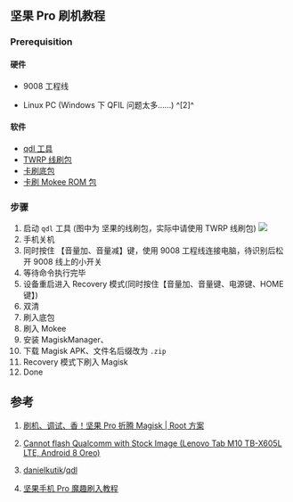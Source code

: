 ﻿## 坚果 Pro 刷机教程



### Prerequisition

#### 硬件

- 9008 工程线

- Linux PC (Windows 下 QFIL 问题太多……) ^[2]^

#### 软件
- [qdl 工具](https://github.com/danielkutik/qdl)
- [TWRP 线刷包](https://blag.dsstudio.tech/?p=707#:~:text=%E7%9A%84%E8%BD%AF%E4%BB%B6%E5%9D%87%E5%9C%A8-,%E8%BF%99%E9%87%8C,-%E5%8F%AF%E4%BB%A5%E4%B8%8B%E8%BD%BD%EF%BC%8C%E6%8F%90%E5%8F%96)
- [卡刷底包](https://blag.dsstudio.tech/?p=707#:~:text=%E7%9A%84%E8%BD%AF%E4%BB%B6%E5%9D%87%E5%9C%A8-,%E8%BF%99%E9%87%8C,-%E5%8F%AF%E4%BB%A5%E4%B8%8B%E8%BD%BD%EF%BC%8C%E6%8F%90%E5%8F%96)
- [卡刷 Mokee ROM 包](https://blag.dsstudio.tech/?p=707#:~:text=%E7%9A%84%E8%BD%AF%E4%BB%B6%E5%9D%87%E5%9C%A8-,%E8%BF%99%E9%87%8C,-%E5%8F%AF%E4%BB%A5%E4%B8%8B%E8%BD%BD%EF%BC%8C%E6%8F%90%E5%8F%96)



### 步骤

1. 启动 `qdl` 工具 (图中为 坚果的线刷包，实际中请使用 TWRP 线刷包)
   ![](https://picgo-notes.oss-cn-beijing.aliyuncs.com/img/qdl_20210830130818.png)
2. 手机关机
3. 同时按住 【音量加、音量减】键，使用 9008 工程线连接电脑，待识别后松开 9008 线上的小开关
4. 等待命令执行完毕
5. 设备重启进入 Recovery 模式(同时按住【音量加、音量键、电源键、HOME 键】)
6. 双清
7. 刷入底包
8. 刷入 Mokee
9. 安装 MagiskManager、
10. 下载 Magisk APK、文件名后缀改为 `.zip`
11. Recovery 模式下刷入 Magisk
12. Done





## 参考

1. [刷机、调试、香！坚果 Pro 折腾 Magisk | Root 方案](https://blag.dsstudio.tech/?p=707)

2. [Cannot flash Qualcomm with Stock Image (Lenovo Tab M10 TB-X605L LTE, Android 8 Oreo)](https://android.stackexchange.com/questions/224369/cannot-flash-qualcomm-with-stock-image-lenovo-tab-m10-tb-x605l-lte-android-8-o)

3. [danielkutik](https://github.com/danielkutik)/[qdl](https://github.com/danielkutik/qdl)

4. [坚果手机 Pro 魔趣刷入教程](https://bbs.mokeedev.com/t/topic/14503)
